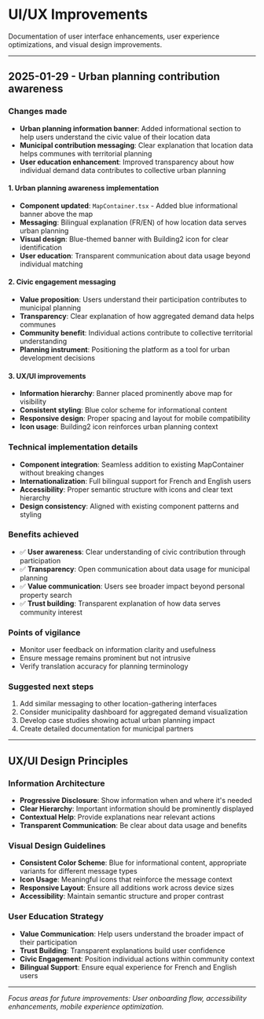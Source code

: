 
# UI/UX Improvements

Documentation of user interface enhancements, user experience optimizations, and visual design improvements.

---

## 2025-01-29 - Urban planning contribution awareness

### Changes made
- **Urban planning information banner**: Added informational section to help users understand the civic value of their location data
- **Municipal contribution messaging**: Clear explanation that location data helps communes with territorial planning
- **User education enhancement**: Improved transparency about how individual demand data contributes to collective urban planning

#### 1. Urban planning awareness implementation
- **Component updated**: `MapContainer.tsx` - Added blue informational banner above the map
- **Messaging**: Bilingual explanation (FR/EN) of how location data serves urban planning
- **Visual design**: Blue-themed banner with Building2 icon for clear identification
- **User education**: Transparent communication about data usage beyond individual matching

#### 2. Civic engagement messaging
- **Value proposition**: Users understand their participation contributes to municipal planning
- **Transparency**: Clear explanation of how aggregated demand data helps communes
- **Community benefit**: Individual actions contribute to collective territorial understanding
- **Planning instrument**: Positioning the platform as a tool for urban development decisions

#### 3. UX/UI improvements
- **Information hierarchy**: Banner placed prominently above map for visibility
- **Consistent styling**: Blue color scheme for informational content
- **Responsive design**: Proper spacing and layout for mobile compatibility
- **Icon usage**: Building2 icon reinforces urban planning context

### Technical implementation details
- **Component integration**: Seamless addition to existing MapContainer without breaking changes
- **Internationalization**: Full bilingual support for French and English users
- **Accessibility**: Proper semantic structure with icons and clear text hierarchy
- **Design consistency**: Aligned with existing component patterns and styling

### Benefits achieved
- ✅ **User awareness**: Clear understanding of civic contribution through participation
- ✅ **Transparency**: Open communication about data usage for municipal planning
- ✅ **Value communication**: Users see broader impact beyond personal property search
- ✅ **Trust building**: Transparent explanation of how data serves community interest

### Points of vigilance
- Monitor user feedback on information clarity and usefulness
- Ensure message remains prominent but not intrusive
- Verify translation accuracy for planning terminology

### Suggested next steps
1. Add similar messaging to other location-gathering interfaces
2. Consider municipality dashboard for aggregated demand visualization
3. Develop case studies showing actual urban planning impact
4. Create detailed documentation for municipal partners

---

## UX/UI Design Principles

### Information Architecture
- **Progressive Disclosure**: Show information when and where it's needed
- **Clear Hierarchy**: Important information should be prominently displayed
- **Contextual Help**: Provide explanations near relevant actions
- **Transparent Communication**: Be clear about data usage and benefits

### Visual Design Guidelines
- **Consistent Color Scheme**: Blue for informational content, appropriate variants for different message types
- **Icon Usage**: Meaningful icons that reinforce the message context
- **Responsive Layout**: Ensure all additions work across device sizes
- **Accessibility**: Maintain semantic structure and proper contrast

### User Education Strategy
- **Value Communication**: Help users understand the broader impact of their participation
- **Trust Building**: Transparent explanations build user confidence
- **Civic Engagement**: Position individual actions within community context
- **Bilingual Support**: Ensure equal experience for French and English users

---

*Focus areas for future improvements: User onboarding flow, accessibility enhancements, mobile experience optimization.*
